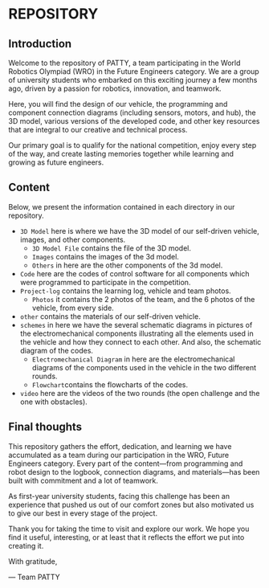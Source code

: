 REPOSITORY 
====


## Introduction

Welcome to the repository of PATTY, a team participating in the World Robotics Olympiad (WRO) in the Future Engineers category. We are a group of university students who embarked on this exciting journey a few months ago, driven by a passion for robotics, innovation, and teamwork.

Here, you will find the design of our vehicle, the programming and component connection diagrams (including sensors, motors, and hub), the 3D model, various versions of the developed code, and other key resources that are integral to our creative and technical process.

Our primary goal is to qualify for the national competition, enjoy every step of the way, and create lasting memories together while learning and growing as future engineers.


## Content

Below, we present the information contained in each directory in our repository.

* `3D Model` here is where we have the 3D model of our self-driven vehicle, images, and other components.
  - `3D Model File` contains the file of the 3D model.
  - `Images` contains the images of the 3d model.
  - `Others` in here are the other components of the 3d model.
* `Code` here are the codes of control software for all components which were programmed to participate in the competition.
* `Project-log` contains the learning log, vehicle and team photos.
  - `Photos` it contains the 2 photos of the team, and the 6 photos of the vehicle, from every side.
* `other` contains the materials of our self-driven vehicle.
* `schemes` in here we have the several schematic diagrams in pictures of the electromechanical components illustrating all the elements used in the vehicle and how they connect to each other. And also, the schematic diagram of the codes.
  - `Electromechanical Diagram` in here are the electromechanical diagrams of the components used in the vehicle in the two different rounds.
  - `Flowchart`contains the flowcharts of the codes.
* `video` here are the videos of the two rounds (the open challenge and the one with obstacles).




##  Final thoughts

This repository gathers the effort, dedication, and learning we have accumulated as a team during our participation in the WRO, Future Engineers category.
Every part of the content—from programming and robot design to the logbook, connection diagrams, and materials—has been built with commitment and a lot of teamwork.

As first-year university students, facing this challenge has been an experience that pushed us out of our comfort zones but also motivated us to give our best in every stage of the project.

Thank you for taking the time to visit and explore our work.
We hope you find it useful, interesting, or at least that it reflects the effort we put into creating it.

With gratitude,

— Team PATTY

